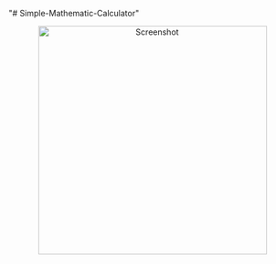"# Simple-Mathematic-Calculator" 
<div align="center">
   <img src="screenshots/Math calculator.jpeg" height="400" alt="Screenshot"/> 
</div>
